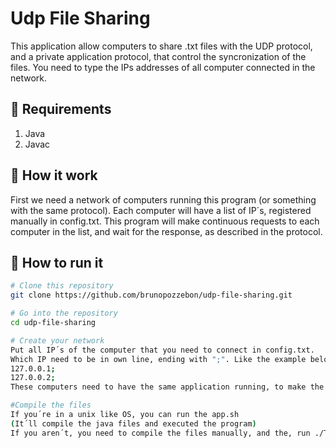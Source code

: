 # Udp File Sharing
This application allow computers to share .txt files with the UDP protocol, and a private application protocol, that control the syncronization of the files. You need to type the IPs addresses of all computer connected in the network.

## :file_folder: Requirements
1. Java
2. Javac

## :wrench: How it work
First we need a network of computers running this program (or something with the same protocol). Each computer will have a list of IP´s, registered manually in config.txt. This program will make continuous requests to each computer in the list, and wait for the response, as described in the protocol.

## :rocket: How to run it
```bash
# Clone this repository
git clone https://github.com/brunopozzebon/udp-file-sharing.git

# Go into the repository
cd udp-file-sharing

# Create your network
Put all IP´s of the computer that you need to connect in config.txt.
Which IP need to be in own line, ending with ";". Like the example below:
127.0.0.1;
127.0.0.2;
These computers need to have the same application running, to make the service work well.

#Compile the files
If you´re in a unix like OS, you can run the app.sh
(It´ll compile the java files and executed the program)
If you aren´t, you need to compile the files manually, and the, run ./Test in shellscript

```
